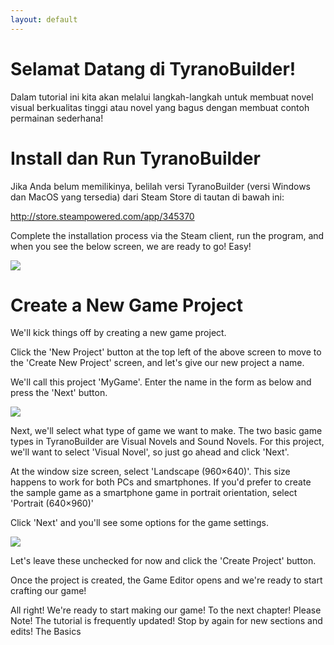 ```yaml
---
layout: default
---
```


# Selamat Datang di TyranoBuilder!

Dalam tutorial ini kita akan melalui langkah-langkah untuk membuat novel visual berkualitas tinggi atau novel yang bagus dengan membuat contoh permainan sederhana!

# Install dan Run TyranoBuilder

Jika Anda belum memilikinya, belilah versi TyranoBuilder (versi Windows dan MacOS yang tersedia) dari Steam Store di tautan di bawah ini:

http://store.steampowered.com/app/345370

Complete the installation process via the Steam client, run the program, and when you see the below screen, we are ready to go! Easy!

![](http://tyranobuilder.com/wp-content/uploads/2015/03/t1.jpg)

# Create a New Game Project

We'll kick things off by creating a new game project.

Click the 'New Project' button at the top left of the above screen to move to the 'Create New Project' screen, and let's give our new project a name.

We'll call this project 'MyGame'. Enter the name in the form as below and press the 'Next' button.

![](http://tyranobuilder.com/wp-content/uploads/2015/03/t2.jpg)

Next, we'll select what type of game we want to make. The two basic game types in TyranoBuilder are Visual Novels and Sound Novels. For this project, we'll want to select 'Visual Novel', so just go ahead and click 'Next'.

At the window size screen, select 'Landscape (960×640)'. This size happens to work for both PCs and smartphones. If you'd prefer to create the sample game as a smartphone game in portrait orientation, select 'Portrait (640×960)'

Click 'Next' and you'll see some options for the game settings.

![](http://tyranobuilder.com/wp-content/uploads/2015/03/t5.jpg)

Let's leave these unchecked for now and click the 'Create Project' button.

Once the project is created, the Game Editor opens and we're ready to start crafting our game!

All right! We're ready to start making our game! To the next chapter!
Please Note! The tutorial is frequently updated! Stop by again for new sections and edits!
The Basics